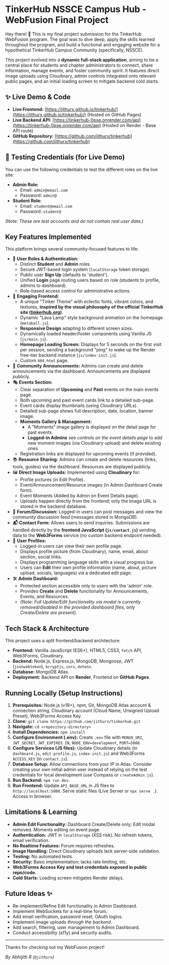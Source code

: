 #  TinkerHub NSSCE Campus Hub - WebFusion Final Project 

Hey there! 👋 This is my final project submission for the TinkerHub WebFusion program. The goal was to dive deep, apply the skills learned throughout the program, and build a functional and engaging website for a hypothetical TinkerHub Campus Community (specifically, NSSCE).

This project evolved into a **dynamic full-stack application**, aiming to be a central place for students and chapter administrators to connect, share information, manage events, and foster community spirit. It features direct image uploads using Cloudinary, admin controls integrated onto relevant public pages, and an initial loading screen to mitigate backend cold starts.

## ✨ Live Demo & Code

*   **Live Frontend:** [https://jithurx.github.io/tinkerhub/](https://jithurx.github.io/tinkerhub/) (Hosted on GitHub Pages)
*   **Live Backend API:** [https://tinkerhub-0pse.onrender.com/api](https://tinkerhub-0pse.onrender.com/api) (Hosted on Render - Base API route)
*   **GitHub Repository:** [https://github.com/jithurx/tinkerhub](https://github.com/jithurx/tinkerhub)

## 🧪 Testing Credentials (for Live Demo)

You can use the following credentials to test the different roles on the live site:

*   **Admin Role:**
    *   Email: `admin@email.com`
    *   Password: `admin@`
*   **Student Role:**
    *   Email: `student@email.com`
    *   Password: `student@`

*(Note: These are test accounts and do not contain real user data.)*

## Key Features Implemented

This platform brings several community-focused features to life:

*   👤 **User Roles & Authentication:**
    *   Distinct **Student** and **Admin** roles.
    *   Secure JWT-based login system (`localStorage` token storage).
    *   Public user **Sign Up** (defaults to 'student').
    *   Unified **Login** page routing users based on role (students to profile, admins to dashboard).
    *   Role-based access control for administrative actions.
*   🎨 **Engaging Frontend:**
    *   A unique "Tinker Theme" with eclectic fonts, vibrant colors, and textures, **inspired by the visual philosophy of the official TinkerHub site ([tinkerhub.org](https://tinkerhub.org/))**.
    *   Dynamic "Lava Lamp" style background animation on the homepage (`metaball.js`).
    *   **Responsive Design** adapting to different screen sizes.
    *   Dynamically loaded header/footer components using Vanilla JS (`js/main.js`).
    *   **Homepage Loading Screen:** Displays for 5 seconds on the first visit per session, sending a background "ping" to wake up the Render free-tier backend instance (`js/index-init.js`).
    *   Custom `404.html` page.
*   📢 **Community Announcements:** Admins can create and delete announcements via the dashboard. Announcements are displayed publicly.
*   🎭 **Events Section:**
    *   Clear separation of **Upcoming** and **Past** events on the main events page.
    *   Both upcoming and past event cards link to a detailed sub-page.
    *   Event cards display thumbnails (using Cloudinary URLs).
    *   Detailed sub-page shows full description, date, location, banner image.
    *   **Moments Gallery & Management:**
        *   A "Moments" image gallery is displayed on the detail page for past events.
        *   **Logged-in Admins** see controls *on the event details page* to add new moment images (via Cloudinary upload) and delete existing ones.
    *   Registration links are displayed for upcoming events (if provided).
*   📚 **Resource Sharing:** Admins can create and delete resources (links, tools, guides) via the dashboard. Resources are displayed publicly.
*   🖼️ **Direct Image Uploads:** Implemented using **Cloudinary** for:
    *   Profile pictures (in Edit Profile).
    *   Event/Announcement/Resource images (in Admin Dashboard Create form).
    *   Event Moments (Added by Admin on Event Details page).
    *   Uploads happen directly from the frontend; only the image URL is stored in the backend database.
*   💬 **Forum/Discussion:** Logged-in users can post messages and view the community discussion feed (messages stored in MongoDB).
*   **📬 Contact Form:** Allows users to send inquiries. Submissions are handled directly by the **frontend JavaScript (`js/contact.js`)** sending data to the **Web3Forms** service (no custom backend endpoint needed).
*   👤 **User Profiles:**
    *   Logged-in users can view their own profile page.
    *   Displays profile picture (from Cloudinary), name, email, about section, social links.
    *   Displays programming language skills with a visual progress bar.
    *   Users can **Edit** their own profile information (name, about, picture upload, socials, languages) via a dedicated edit page.
*   🛠️ **Admin Dashboard:**
    *   Protected section accessible only to users with the 'admin' role.
    *   Provides **Create** and **Delete** functionality for Announcements, Events, and Resources.
    *   *(Note: Full Update/Edit functionality via modal is currently removed/disabled in the provided dashboard files, only Create/Delete are present).*

## Tech Stack & Architecture

This project uses a split frontend/backend architecture:

*   **Frontend:** Vanilla JavaScript (ES6+), HTML5, CSS3, `fetch` API, Web3Forms, Cloudinary.
*   **Backend:** Node.js, Express.js, MongoDB, Mongoose, JWT (`jsonwebtoken`), `bcryptjs`, `cors`, `dotenv`.
*   **Database:** MongoDB Atlas.
*   **Deployment:** Backend API on **Render**, Frontend on **GitHub Pages**.

## Running Locally (Setup Instructions)

1.  **Prerequisites:** Node.js (v18+), npm, Git, MongoDB Atlas account & connection string, Cloudinary account (Cloud Name, Unsigned Upload Preset), Web3Forms Access Key.
2.  **Clone:** `git clone https://github.com/jithurx/tinkerhub.git`
3.  **Navigate:** `cd <repository-directory>`
4.  **Install Dependencies:** `npm install`
5.  **Configure Environment (.env):** Create `.env` file with `MONGO_URI`, `JWT_SECRET`, `JWT_EXPIRES_IN`, `NODE_ENV=development`, `PORT=5000`.
6.  **Configure Services (JS files):** Update Cloudinary details (in `dashboard.js`, `edit-profile.js`, `index-init.js`) and Web3Forms `ACCESS_KEY` (in `contact.js`).
7.  **Database Setup:** Allow connections from your IP in Atlas. Consider creating your *own* initial admin user instead of relying on the test credentials for local development (use Compass or `createAdmin.js`).
8.  **Run Backend:** `npm run dev`.
9.  **Run Frontend:** Update `API_BASE_URL` in JS files to `http://localhost:5000`. Serve static files (Live Server or `npx serve .`). Access in browser.

## Limitations & Learning

*   **Admin Edit Functionality:** Dashboard Create/Delete only; Edit modal removed. Moments editing on event page.
*   **Authentication:** JWT in `localStorage` (XSS risk). No refresh tokens, email verification.
*   **No Realtime Features:** Forum requires refreshes.
*   **Image Handling:** Direct Cloudinary uploads lack server-side validation.
*   **Testing:** No automated tests.
*   **Security:** Basic implementation; lacks rate limiting, etc. 
*   **Web3Forms Access Key and test credentials exposed in public repo/code.**
*   **Cold Starts:** Loading screen mitigates Render delays.

## Future Ideas ✨

*   Re-implement/Refine Edit functionality in Admin Dashboard.
*   Implement WebSockets for a real-time forum.
*   Add email verification, password reset, OAuth logins.
*   Implement image uploads *through the backend*.
*   Add search, filtering, user management to Admin Dashboard.
*   Conduct accessibility (a11y) and security audits.

---

Thanks for checking out my WebFusion project!

*By Abhijith R (`@jithurx`)*